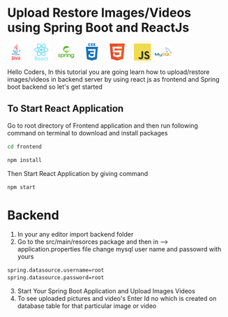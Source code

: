 
# Upload Restore Images/Videos using Spring Boot and ReactJs
<div>
  <img src="https://github.com/devicons/devicon/blob/master/icons/java/java-original-wordmark.svg" title="Java" alt="Java" width="40" height="40"/>&emsp;
  <img src="https://github.com/devicons/devicon/blob/master/icons/react/react-original-wordmark.svg" title="React" alt="React" width="40" height="40"/>&emsp;
  <img src="https://github.com/devicons/devicon/blob/master/icons/spring/spring-original-wordmark.svg" title="Spring" alt="Spring" width="40" height="40"/>&emsp;
  <img src="https://github.com/devicons/devicon/blob/master/icons/css3/css3-plain-wordmark.svg"  title="CSS3" alt="CSS" width="40" height="40"/>&emsp;
  <img src="https://github.com/devicons/devicon/blob/master/icons/html5/html5-original.svg" title="HTML5" alt="HTML" width="40" height="40"/>&emsp;
  <img src="https://github.com/devicons/devicon/blob/master/icons/javascript/javascript-original.svg" title="JavaScript" alt="JavaScript" width="40" height="40"/>&nbsp;
  <img src="https://github.com/devicons/devicon/blob/master/icons/mysql/mysql-original-wordmark.svg" title="MySQL"  alt="MySQL" width="40" height="40"/>&emsp;
</div>


Hello Coders, In this tutorial you are going learn how to upload/restore images/videos in backend server by using react js as frontend and Spring boot backend
so let's get started

## To Start React Application

Go to root directory of Frontend application and then run following command on terminal to download and install packages
```bash
cd frontend
```

```bash
npm install
```
Then Start React Application by giving command

```bash
npm start
```



# Backend
1. In your any editor import backend folder
2. Go to the src/main/resorces package and then in -->
   application.properties file change mysql user name and passowrd with yours
```bash
spring.datasource.username=root
spring.datasource.password=root
```
3. Start Your Spring Boot Application and Upload Images
   Videos
4. To see uploaded pictures and video's
    Enter Id no which is created on database table for that particular image or video

